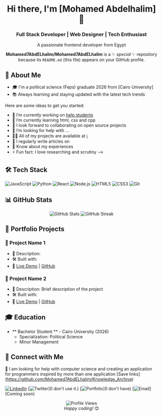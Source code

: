 <!-- Profile Header with Animated Text -->
<div align="center">
  <h1>Hi there, I'm [Mohamed Abdelhalim] 👋</h1>
  <h3>Full Stack Developer | Web Designer | Tech Enthusiast</h3>
  A passionate frontend developer from Egypt

**Mohamed7AbdELhalim/Mohamed7AbdELhalim** is a ✨ _special_ ✨ repository because its `README.md` (this file) appears on your GitHub profile.
</div>

<!-- Introduction Section -->
## 🚀 About Me
- 🎓 I'm a  political science (Feps) graduate 2026 from [Cairo University]
- 📚 Always learning and staying updated with the latest tech trends

Here are some ideas to get you started:
- 🔭 I’m currently working on [help students](https://github.com/Mohamed7AbdELhalim/FEPS-Student_Support)
- 🌱 I’m currently learning html, css and cpp
- 👯 I look forward to collaborating on open source projects
- 🤔 I’m looking for help with ...
- 👨‍💻 All of my projects are available at [ℹ️](https://msaht-programming-and-w-d.quora.com/?ch=10&oid=3116845&share=396067ef&srid=hBsZuY&target_type=tribe)
- 📝 I regularly write articles on
- 📄 Know about my experiences
- ⚡ Fun fact: I love researching and scrutiny
-->

<!-- Tech Stack Section -->
## 🛠️ Tech Stack
![JavaScript](https://img.shields.io/badge/-JavaScript-F7DF1E?style=flat-square&logo=javascript&logoColor=black)
![Python](https://img.shields.io/badge/-Python-3776AB?style=flat-square&logo=python&logoColor=white)
![React](https://img.shields.io/badge/-React-61DAFB?style=flat-square&logo=react&logoColor=black)
![Node.js](https://img.shields.io/badge/-Node.js-339933?style=flat-square&logo=node.js&logoColor=white)
![HTML5](https://img.shields.io/badge/-HTML5-E34F26?style=flat-square&logo=html5&logoColor=white)
![CSS3](https://img.shields.io/badge/-CSS3-1572B6?style=flat-square&logo=css3&logoColor=white)
![Git](https://img.shields.io/badge/-Git-F05032?style=flat-square&logo=git&logoColor=white)

<!-- GitHub Stats Section -->
## 📊 GitHub Stats
<div align="center">
  <img src="https://github-readme-stats.vercel.app/api?username=[your-username]&show_icons=true&theme=radical" alt="GitHub Stats" />
  <img src="https://github-readme-streak-stats.herokuapp.com/?user=[your-username]&theme=radical" alt="GitHub Streak" />
</div>

<!-- Portfolio Projects -->
## 💼 Portfolio Projects
### 🌟 Project Name 1
- 📝 Description: 
- 🛠️ Built with:
- 🔗 [Live Demo](project-link) | [GitHub](github-link)

### 🌟 Project Name 2
- 📝 Description: Brief description of the project
- 🛠️ Built with: 
- 🔗 [Live Demo](project-link) | [GitHub](github-link)

<!-- Education -->
## 🎓 Education
- ** Bachelor Student ** - Cairo University (2026)
  - Specialization: Political Science
  - Minor Management

<!-- Connect with Me -->
## 🤝 Connect with Me
🤝 I am looking for help with computer science and creating an application for programmers inspired by more than one application [Save links] (https://github.com/Mohamed7AbdELhalim/Knowledge_Archive)

[![LinkedIn](https://img.shields.io/badge/-LinkedIn-0077B5?style=flat-square&logo=linkedin&logoColor=white)](www.linkedin.com/in/mohamed-a-529288232)
[![Twitter](https://img.shields.io/badge/-Twitter-1DA1F2?style=flat-square&logo=twitter&logoColor=white)](I don't use it.)
[![Portfolio](https://img.shields.io/badge/-Portfolio-4CAF50?style=flat-square&logo=googlechrome&logoColor=white)](I don't have)
[![Email](https://img.shields.io/badge/-Email-D14836?style=flat-square&logo=gmail&logoColor=white)](Coming soon)

<!-- Profile Views Counter -->
<div align="center">
  <img src="https://komarev.com/ghpvc/?username=[your-username]&color=blueviolet" alt="Profile Views" />
</div>

<!-- Footer -->
<div align="center">
  <i>Happy coding!</i> 😊
</div> 
